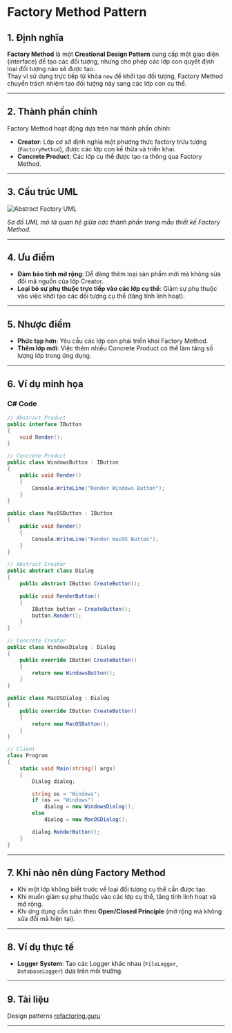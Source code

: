 ﻿# **Factory Method Pattern**

## **1. Định nghĩa**

**Factory Method** là một **Creational Design Pattern** cung cấp một giao diện (interface) để tạo các đối tượng, nhưng cho phép các lớp con quyết định loại đối tượng nào sẽ được tạo.  
Thay vì sử dụng trực tiếp từ khóa `new` để khởi tạo đối tượng, Factory Method chuyển trách nhiệm tạo đối tượng này sang các lớp con cụ thể.

---

## **2. Thành phần chính**

Factory Method hoạt động dựa trên hai thành phần chính:

- **Creator**: Lớp cơ sở định nghĩa một phương thức factory trừu tượng (`FactoryMethod`), được các lớp con kế thừa và triển khai.
- **Concrete Product**: Các lớp cụ thể được tạo ra thông qua Factory Method.

---

## **3. Cấu trúc UML**

![Abstract Factory UML](https://refactoring.guru/images/patterns/diagrams/factory-method/structure.png)

_Sơ đồ UML mô tả quan hệ giữa các thành phần trong mẫu thiết kế Factory Method._

---

## **4. Ưu điểm**

- **Đảm bảo tính mở rộng**: Dễ dàng thêm loại sản phẩm mới mà không sửa đổi mã nguồn của lớp Creator.
- **Loại bỏ sự phụ thuộc trực tiếp vào các lớp cụ thể**: Giảm sự phụ thuộc vào việc khởi tạo các đối tượng cụ thể (tăng tính linh hoạt).

---

## **5. Nhược điểm**

- **Phức tạp hơn**: Yêu cầu các lớp con phải triển khai Factory Method.
- **Thêm lớp mới**: Việc thêm nhiều Concrete Product có thể làm tăng số lượng lớp trong ứng dụng.

---

## **6. Ví dụ minh họa**

### **C# Code**

```csharp
// Abstract Product
public interface IButton
{
    void Render();
}

// Concrete Product
public class WindowsButton : IButton
{
    public void Render()
    {
        Console.WriteLine("Render Windows Button");
    }
}

public class MacOSButton : IButton
{
    public void Render()
    {
        Console.WriteLine("Render macOS Button");
    }
}

// Abstract Creator
public abstract class Dialog
{
    public abstract IButton CreateButton();

    public void RenderButton()
    {
        IButton button = CreateButton();
        button.Render();
    }
}

// Concrete Creator
public class WindowsDialog : Dialog
{
    public override IButton CreateButton()
    {
        return new WindowsButton();
    }
}

public class MacOSDialog : Dialog
{
    public override IButton CreateButton()
    {
        return new MacOSButton();
    }
}

// Client
class Program
{
    static void Main(string[] args)
    {
        Dialog dialog;

        string os = "Windows";
        if (os == "Windows")
            dialog = new WindowsDialog();
        else
            dialog = new MacOSDialog();

        dialog.RenderButton();
    }
}
```

---

## **7. Khi nào nên dùng Factory Method**

- Khi một lớp không biết trước về loại đối tượng cụ thể cần được tạo.
- Khi muốn giảm sự phụ thuộc vào các lớp cụ thể, tăng tính linh hoạt và mở rộng.
- Khi ứng dụng cần tuân theo **Open/Closed Principle** (mở rộng mà không sửa đổi mã hiện tại).

---

## **8. Ví dụ thực tế**

- **Logger System**: Tạo các Logger khác nhau (`FileLogger`, `DatabaseLogger`) dựa trên môi trường.

---

## **9. Tài liệu**

Design patterns [refactoring.guru](https://refactoring.guru/design-patterns)

---
